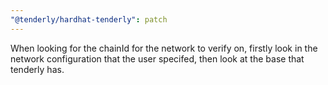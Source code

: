 ```yaml
---
"@tenderly/hardhat-tenderly": patch
---
```


When looking for the chainId for the network to verify on, firstly look in the network configuration that the user specifed, then look at the base that tenderly has.
